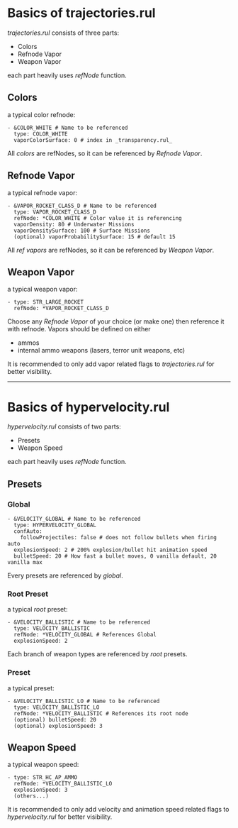 # Basics of trajectories.rul

_trajectories.rul_ consists of three parts:

- Colors
- Refnode Vapor
- Weapon Vapor

each part heavily uses _refNode_ function.

## Colors

a typical color refnode:

    - &COLOR_WHITE # Name to be referenced
      type: COLOR_WHITE
      vaporColorSurface: 0 # index in _transparency.rul_

All _colors_ are refNodes, so it can be referenced by _Refnode Vapor_.

## Refnode Vapor

a typical refnode vapor:

    - &VAPOR_ROCKET_CLASS_D # Name to be referenced
      type: VAPOR_ROCKET_CLASS_D
      refNode: *COLOR_WHITE # Color value it is referencing
      vaporDensity: 80 # Underwater Missions
      vaporDensitySurface: 100 # Surface Missions
      (optional) vaporProbabilitySurface: 15 # default 15

All _ref vapors_ are refNodes, so it can be referenced by _Weapon Vapor_.

## Weapon Vapor

a typical weapon vapor:

    - type: STR_LARGE_ROCKET
      refNode: *VAPOR_ROCKET_CLASS_D

Choose any _Refnode Vapor_ of your choice (or make one) then reference it with refnode. Vapors should be defined on either

- ammos
- internal ammo weapons (lasers, terror unit weapons, etc)

It is recommended to only add vapor related flags to _trajectories.rul_ for better visibility.

---

# Basics of hypervelocity.rul

_hypervelocity.rul_ consists of two parts:

- Presets
- Weapon Speed

each part heavily uses _refNode_ function.

## Presets

### Global

    - &VELOCITY_GLOBAL # Name to be referenced
      type: HYPERVELOCITY_GLOBAL
      confAuto:
        followProjectiles: false # does not follow bullets when firing auto
      explosionSpeed: 2 # 200% explosion/bullet hit animation speed
      bulletSpeed: 20 # How fast a bullet moves, 0 vanilla default, 20 vanilla max

Every presets are referenced by _global_.

### Root Preset

a typical _root_ preset:

    - &VELOCITY_BALLISTIC # Name to be referenced
      type: VELOCITY_BALLISTIC
      refNode: *VELOCITY_GLOBAL # References Global
      explosionSpeed: 2

Each branch of weapon types are referenced by _root_ presets.

### Preset

a typical preset:

    - &VELOCITY_BALLISTIC_LO # Name to be referenced
      type: VELOCITY_BALLISTIC_LO
      refNode: *VELOCITY_BALLISTIC # References its root node
      (optional) bulletSpeed: 20
      (optional) explosionSpeed: 3

## Weapon Speed

a typical weapon speed:

    - type: STR_HC_AP_AMMO
      refNode: *VELOCITY_BALLISTIC_LO
      explosionSpeed: 3
      (others...)

It is recommended to only add velocity and animation speed related flags to _hypervelocity.rul_ for better visibility.
